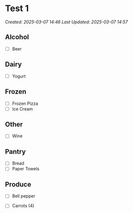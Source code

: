 # Test 1

*Created: 2025-03-07 14:46*
*Last Updated: 2025-03-07 14:57*

## Alcohol
- [ ] Beer

## Dairy
- [ ] Yogurt

## Frozen
- [ ] Frozen Pizza
- [ ] Ice Cream

## Other
- [ ] Wine

## Pantry
- [ ] Bread
- [ ] Paper Towels

## Produce
- [ ] Bell pepper
- [ ] Carrots (4)

